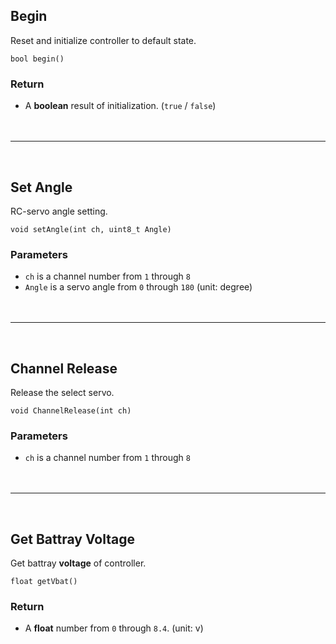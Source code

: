 ## Begin

Reset and initialize controller to default state.

```Arduino
bool begin()
```
### Return

- A **boolean** result of initialization. (`true` / `false`)
<br /><br /><br />
***
<br />

## Set Angle

RC-servo angle setting.

```Arduino
void setAngle(int ch, uint8_t Angle)
```

### Parameters

- `ch` is a channel number from `1` through `8`
- `Angle` is a servo angle from `0` through `180` (unit: degree)
<br /><br /><br />
***
<br />

## Channel Release

Release the select servo.

```Arduino
void ChannelRelease(int ch)
```

### Parameters

- `ch` is a channel number from `1` through `8`
<br /><br /><br />
***
<br />

## Get Battray Voltage

Get battray **voltage** of controller.

```Arduino
float getVbat()
```

### Return

- A **float** number from `0` through `8.4`. (unit: v)
